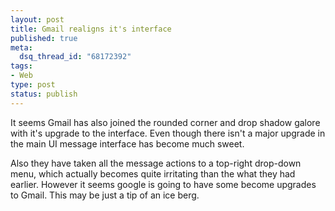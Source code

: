 ```yaml
--- 
layout: post
title: Gmail realigns it's interface
published: true
meta: 
  dsq_thread_id: "68172392"
tags: 
- Web
type: post
status: publish
---
```

It seems Gmail has also joined the rounded corner and drop shadow galore with it's upgrade to the interface. Even though there isn't a major upgrade in the main UI message interface has become much sweet.

Also they have taken all the message actions to a top-right drop-down menu, which actually becomes quite irritating than the what they had earlier. However it seems google is going to have some become upgrades to Gmail. This may be just a tip of an ice berg.
